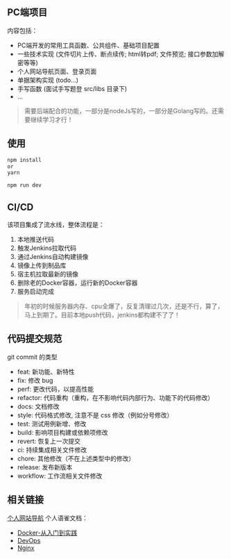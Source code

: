 ## PC端项目
内容包括：
- PC端开发的常用工具函数、公共组件、基础项目配置
- 一些技术实现 (文件切片上传、断点续传; html转pdf; 文件预览; 接口参数加解密等等)
- 个人网站导航页面、登录页面
- 单据架构实现 (todo...)
- 手写函数 (面试手写题登 src/libs 目录下)
- ...

> 需要后端配合的功能，一部分是nodeJs写的，一部分是Golang写的。还需要继续学习才行！
## 使用

```bash
npm install
or
yarn

npm run dev
```
## CI/CD
该项目集成了流水线，整体流程是：
1. 本地推送代码
2. 触发Jenkins拉取代码
3. 通过Jenkins自动构建镜像
4. 镜像上传到制品库
5. 宿主机拉取最新的镜像
6. 删除老的Docker容器，运行新的Docker容器
7. 服务启动完成

> 年初的时候服务器内存、cpu全爆了，反复清理过几次，还是不行，算了，马上到期了。目前本地push代码，jenkins都构建不了了！

## 代码提交规范
git commit 的类型
- feat: 新功能、新特性
- fix: 修改 bug
- perf: 更改代码，以提高性能
- refactor: 代码重构（重构，在不影响代码内部行为、功能下的代码修改）
- docs: 文档修改
- style: 代码格式修改, 注意不是 css 修改（例如分号修改）
- test: 测试用例新增、修改
- build: 影响项目构建或依赖项修改
- revert: 恢复上一次提交
- ci: 持续集成相关文件修改
- chore: 其他修改（不在上述类型中的修改）
- release: 发布新版本
- workflow: 工作流相关文件修改

## 相关链接
[个人网站导航](https://www.i-xiao.space/pc/compassNav)
个人语雀文档：
- [Docker-从入门到实践](https://www.yuque.com/allblue-byynd/dtez1l)
- [DevOps](https://www.yuque.com/allblue-byynd/ezv40n)
- [Nginx](https://www.yuque.com/allblue-byynd/lisfg2)
